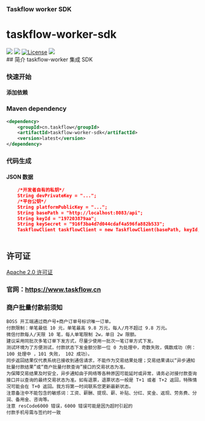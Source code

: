 ### Taskflow worker SDK 
taskflow-worker-sdk
============
<div align="left">
  <a href="javascript:void(0);"><img src="https://img.shields.io/badge/build-passing-brightgreen" /></a>
  <a href="javascript:void(0);" target="_blank"><img src="https://img.shields.io/badge/docs-latest-brightgreen" /></a>
  <a href="https://www.apache.org/licenses/LICENSE-2.0"><img src="https://img.shields.io/badge/License-Apache%202.0-blue.svg" alt="License"></a>
  <a href="https://javadoc.io/doc/cn.taskflow/taskflow-worker-sdk/latest/index.html" target="_blank"><img src="https://javadoc.io/badge/cn.taskflow/taskflow-worker-sdk/0.0.1.svg" /></a>
</div>
## 简介
taskflow-worker 集成 SDK

### 快速开始

#### 添加依赖
### Maven dependency
```xml
<dependency>
    <groupId>cn.taskflow</groupId>
    <artifactId>taskflow-worker-sdk</artifactId>
    <version>latest</version>
</dependency>
```


### 代码生成

#### JSON 数据
```json
    /*开发者自有的私钥*/
    String devPrivateKey = "...";
    /*平台公钥*/
    String platformPublicKey = "...";
    String basePath = "http://localhost:8083/api";
    String keyId = "197203879aa";
    String keySecret = "916f3ba4d7d044cdaf4a596fa882b533";
    TaskflowClient taskflowClient = new TaskflowClient(basePath, keyId, keySecret, devPrivateKey, platformPublicKey);
  
```


## 许可证

[Apache 2.0 许可证](https://www.apache.org/licenses/LICENSE-2.0)

### 官网：https://www.taskflow.cn

### 商户批量付款前须知
    BOSS 开工端通过商户号+商户订单号标识唯一订单。
    付款限制：单笔最低 10 元，单笔最高 9.8 万元，每人/月不超过 9.8 万元。
    微信付款每人/天限 10 笔，每人单笔限制 2w，单日 2w 限额。
    建议采用同批次多笔订单下发方式，尽量少使用一批次一笔订单方式下发。
    测试环境为了方便测试，付款状态下发金额分那一位 0 为处理中，奇数失败，偶数成功（例：100 处理中 ，101 失败， 102 成功）。
    同步返回结果仅代表系统已接收到通信请求，不能作为交易结果处理；交易结果请以“异步通知批量付款结果”或“商户批量付款查询”接口的交易状态为准。
    为保障交易结果及时安全，异步通知由于网络等各种原因可能延时或异常，请务必对接付款查询接口并以查询的最终交易状态为准。如有退票，退票状态一般是 T+1 或者 T+2 返回，特殊情况可能会在 T+0 返回。我方将第一时间联系您更新最新状态。
    注意备注中不能包含的敏感词：工资、薪酬、提现、薪、补贴、分红、奖金、返现、劳务费、分润、备用金、咨询等。
    注意 resCode6000 错误，6000 错误可能是因为超时引起的
    付款手机号需与签约时一致